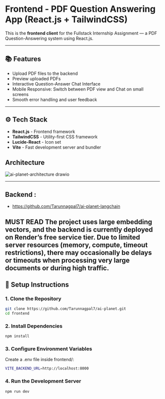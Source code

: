 

# Frontend - PDF Question Answering App (React.js + TailwindCSS)

This is the **frontend client** for the Fullstack Internship Assignment — a PDF Question-Answering system using React.js.

---

## 📚 Features

- Upload PDF files to the backend
- Preview uploaded PDFs
- Interactive Question-Answer Chat Interface
- Mobile Responsive: Switch between PDF view and Chat on small screens
- Smooth error handling and user feedback

---

## ⚙️ Tech Stack

- **React.js** - Frontend framework
- **TailwindCSS** - Utility-first CSS framework
- **Lucide-React** - Icon set
- **Vite** - Fast development server and bundler

## Architecture
 ![ai-planet-architecture drawio](https://github.com/user-attachments/assets/f0c16ed2-cc81-4043-aed9-3a0282f35d41)

---
## Backend :
- https://github.com/Tarunnagpal7/ai-planet-langchain



MUST READ
The project uses large embedding vectors, and the backend is currently deployed on Render’s free service tier.
Due to limited server resources (memory, compute, timeout restrictions), there may occasionally be delays or timeouts when processing very large documents or during high traffic.
---

## 🚀 Setup Instructions

### 1. Clone the Repository
```bash
git clone https://github.com/Tarunnagpal7/ai-planet.git
cd frontend
```
### 2. Install Dependencies
```bash
npm install
```
### 3. Configure Environment Variables
Create a .env file inside frontend/:
```bash
VITE_BACKEND_URL=http://localhost:8000
```
### 4. Run the Development Server
```bash
npm run dev
```
